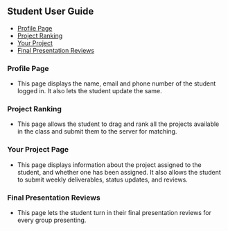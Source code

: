 ## Student User Guide 

- [Profile Page](#profile-page)
- [Project Ranking](#project-ranking)
- [Your Project](#your-project-page)
- [Final Presentation Reviews](#final-presentation-reviews)

### Profile Page
- This page displays the name, email and phone number of the student logged in. It also lets the student update the same.

### Project Ranking
- This page allows the student to drag and rank all the projects available in the class and submit them to the server for matching.

### Your Project Page
- This page displays information about the project assigned to the student, and whether one has been assigned. It also allows the student
to submit weekly deliverables, status updates, and reviews.

### Final Presentation Reviews
- This page lets the student turn in their final presentation reviews for every group presenting.

